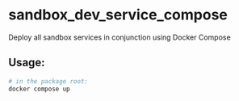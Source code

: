 # sandbox_dev_service_compose
Deploy all sandbox services in conjunction using Docker Compose


## Usage:
```bash
# in the package root:
docker compose up
```